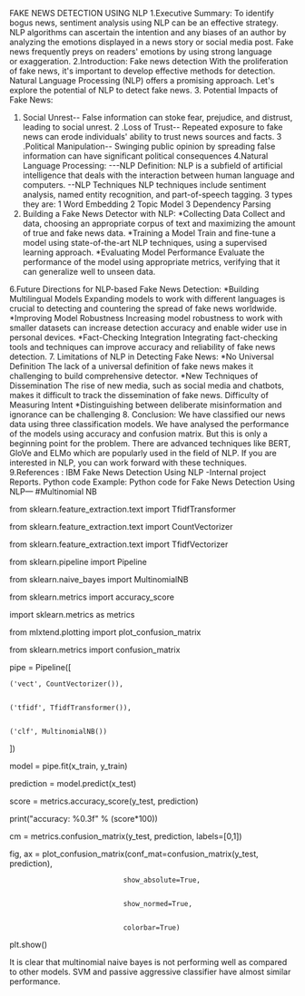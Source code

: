 
FAKE NEWS DETECTION USING NLP
1.Executive Summary:
                            To identify bogus news, sentiment analysis using NLP can be an effective strategy. NLP algorithms can ascertain the intention and any biases of an author by analyzing the emotions displayed in a news story or social media post. Fake news frequently preys on readers' emotions by using strong language or exaggeration.
2.Introduction:
               Fake news  detection With the proliferation of fake news, it's important to develop effective methods for detection. Natural Language Processing (NLP) offers a promising approach. Let's explore the potential of NLP to detect fake news.
3. Potential Impacts of Fake News:
1. Social Unrest--
False information can stoke fear, prejudice, and distrust, leading to social unrest.
2 .Loss of Trust--
Repeated exposure to fake news can erode individuals' ability to trust news sources  and facts.
3 .Political Manipulation--
Swinging public opinion by spreading false information can have significant political consequences
4.Natural Language Processing:
---NLP Definition:
NLP is a subfield of artificial intelligence that deals with the interaction between human language and computers.
--NLP Techniques
NLP techniques include sentiment analysis, named entity recognition, and part-of-speech tagging. 3 types they are:
           1 Word Embedding
 	2 Topic Model 
3 Dependency Parsing
5. Building a Fake News Detector with NLP:
*Collecting Data
Collect and data, choosing an appropriate corpus of text and maximizing the amount of true and fake news data.
*Training a Model
Train and fine-tune a model using state-of-the-art NLP techniques,
using a supervised learning approach.
*Evaluating Model Performance
Evaluate the performance of the model using appropriate metrics, verifying that it can generalize well to unseen data.

6.Future Directions for NLP-based Fake News Detection:
            *Building Multilingual Models
Expanding models to work with different languages is crucial to detecting and countering the spread of fake news worldwide.
*Improving Model Robustness
Increasing model robustness to work with smaller datasets can increase detection accuracy and enable wider use in personal devices.
*Fact-Checking Integration
Integrating fact-checking tools and techniques can improve accuracy and reliability of fake news detection.
7. Limitations of NLP in Detecting Fake News:
*No Universal Definition The lack of a universal definition of fake news makes it challenging to build  comprehensive detector.
 	*New Techniques of Dissemination The rise of new media, such as social media and chatbots, makes it difficult to track the dissemination of fake news. Difficulty of Measuring Intent
*Distinguishing between deliberate misinformation and ignorance can be challenging
8. Conclusion:
We have classified our news data using three classification models. We have analysed the performance of the models using accuracy and confusion matrix. But this is only a beginning point for the problem. There are advanced techniques like BERT, GloVe and ELMo which are popularly used in the field of NLP. If you are interested in NLP, you can work forward with these techniques.
9.References : IBM Fake News Detection Using NLP -Internal project Reports.
Python code Example:
Python code for Fake News Detection Using NLP—
#Multinomial NB


from sklearn.feature_extraction.text import TfidfTransformer


from sklearn.feature_extraction.text import CountVectorizer


from sklearn.feature_extraction.text import TfidfVectorizer


from sklearn.pipeline import Pipeline


from sklearn.naive_bayes import MultinomialNB


from sklearn.metrics import accuracy_score


import sklearn.metrics as metrics                                                 


from mlxtend.plotting import plot_confusion_matrix


from sklearn.metrics import confusion_matrix






pipe = Pipeline([


    ('vect', CountVectorizer()),


    ('tfidf', TfidfTransformer()),


    ('clf', MultinomialNB())


])






model = pipe.fit(x_train, y_train)


prediction = model.predict(x_test)






score = metrics.accuracy_score(y_test, prediction)


print("accuracy:   %0.3f" % (score*100))


cm = metrics.confusion_matrix(y_test, prediction, labels=[0,1])














fig, ax = plot_confusion_matrix(conf_mat=confusion_matrix(y_test, prediction),


                                show_absolute=True,


                                show_normed=True,


                                colorbar=True)


plt.show()

It is clear that multinomial naive bayes is not performing well as compared to other models. SVM and passive aggressive classifier have almost similar performance.
